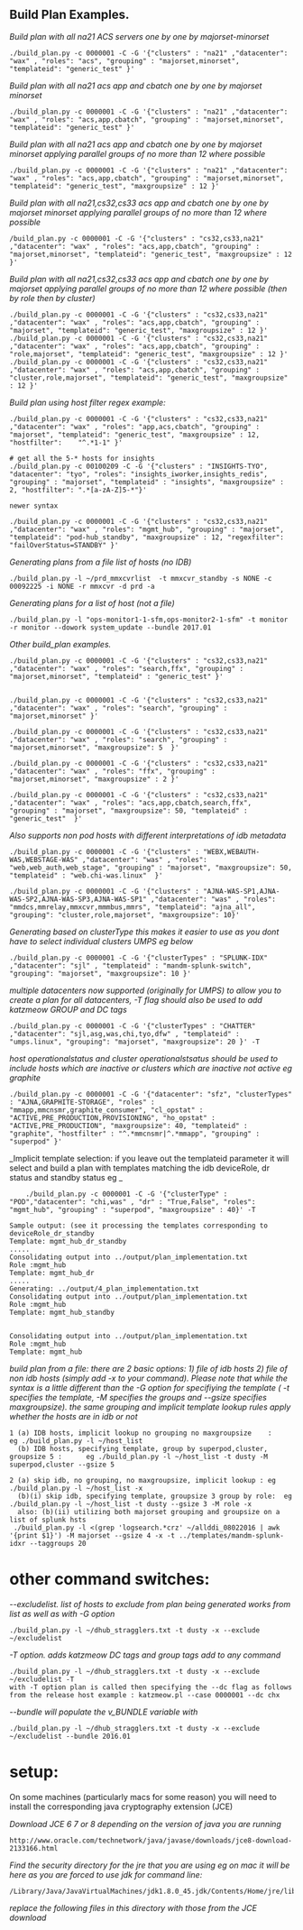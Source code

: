 ## Build Plan Examples.

 _Build plan with all na21 ACS servers one by one by majorset-minorset_

	./build_plan.py -c 0000001 -C -G '{"clusters" : "na21" ,"datacenter": "wax" , "roles": "acs", "grouping" : "majorset,minorset", "templateid": "generic_test" }'


 _Build plan with  all na21 acs app and cbatch one by one by majorset minorset_

	./build_plan.py -c 0000001 -C -G '{"clusters" : "na21" ,"datacenter": "wax" , "roles": "acs,app,cbatch", "grouping" : "majorset,minorset", "templateid": "generic_test" }'

 _Build plan with  all na21 acs app and cbatch one by one by majorset minorset applying parallel groups of no more than 12 where possible_

	./build_plan.py -c 0000001 -C -G '{"clusters" : "na21" ,"datacenter": "wax" , "roles": "acs,app,cbatch", "grouping" : "majorset,minorset", "templateid": "generic_test", "maxgroupsize" : 12 }'

 _Build plan with  all na21,cs32,cs33 acs app and cbatch one by one by majorset minorset applying parallel groups of no more than 12 where possible_

	/build_plan.py -c 0000001 -C -G '{"clusters" : "cs32,cs33,na21" ,"datacenter": "wax" , "roles": "acs,app,cbatch", "grouping" : "majorset,minorset", "templateid": "generic_test", "maxgroupsize" : 12 }'

 _Build plan with all na21,cs32,cs33 acs app and cbatch one by one by majorset applying parallel groups of no more than 12 where possible (then by role then by cluster)_

	./build_plan.py -c 0000001 -C -G '{"clusters" : "cs32,cs33,na21" ,"datacenter": "wax" , "roles": "acs,app,cbatch", "grouping" : "majorset", "templateid": "generic_test", "maxgroupsize" : 12 }'
	./build_plan.py -c 0000001 -C -G '{"clusters" : "cs32,cs33,na21" ,"datacenter": "wax" , "roles": "acs,app,cbatch", "grouping" : "role,majorset", "templateid": "generic_test", "maxgroupsize" : 12 }'
	./build_plan.py -c 0000001 -C -G '{"clusters" : "cs32,cs33,na21" ,"datacenter": "wax" , "roles": "acs,app,cbatch", "grouping" : "cluster,role,majorset", "templateid": "generic_test", "maxgroupsize" : 12 }'

 _Build plan using  host filter regex example:_

	./build_plan.py -c 0000001 -C -G '{"clusters" : "cs32,cs33,na21" ,"datacenter": "wax" , "roles": "app,acs,cbatch", "grouping" : "majorset", "templateid": "generic_test", "maxgroupsize" : 12, "hostfilter": 	"^.*1-1" }'

	# get all the 5-* hosts for insights
	./build_plan.py -c 00100209 -C -G '{"clusters" : "INSIGHTS-TYO", "datacenter": "tyo", "roles": "insights_iworker,insights_redis", "grouping" : "majorset", "templateid" : "insights", "maxgroupsize" : 2, "hostfilter": ".*[a-zA-Z]5-*"}'

	newer syntax

	./build_plan.py -c 0000001 -C -G '{"clusters" : "cs32,cs33,na21" ,"datacenter": "wax" , "roles": "mgmt_hub", "grouping" : "majorset", "templateid": "pod-hub_standby", "maxgroupsize" : 12, "regexfilter": 	"failOverStatus=STANDBY" }'

 _Generating plans from a file list of hosts (no IDB)_

	./build_plan.py -l ~/prd_mmxcvrlist  -t mmxcvr_standby -s NONE -c 00092225 -i NONE -r mmxcvr -d prd -a

_Generating plans for a list of host (not a file)_
	
	./build_plan.py -l "ops-monitor1-1-sfm,ops-monitor2-1-sfm" -t monitor -r monitor --dowork system_update --bundle 2017.01

 _Other build_plan examples._

	./build_plan.py -c 0000001 -C -G '{"clusters" : "cs32,cs33,na21" ,"datacenter": "wax" , "roles": "search,ffx", "grouping" : "majorset,minorset", "templateid" : "generic_test" }'


	./build_plan.py -c 0000001 -C -G '{"clusters" : "cs32,cs33,na21" ,"datacenter": "wax" , "roles": "search", "grouping" : "majorset,minorset" }'

	./build_plan.py -c 0000001 -C -G '{"clusters" : "cs32,cs33,na21" ,"datacenter": "wax" , "roles": "search", "grouping" : "majorset,minorset", "maxgroupsize": 5  }'

	./build_plan.py -c 0000001 -C -G '{"clusters" : "cs32,cs33,na21" ,"datacenter": "wax" , "roles": "ffx", "grouping" : "majorset,minorset", "maxgroupsize" : 2 }'

	./build_plan.py -c 0000001 -C -G '{"clusters" : "cs32,cs33,na21" ,"datacenter": "wax" , "roles": "acs,app,cbatch,search,ffx", "grouping" : "majorset", "maxgroupsize": 50, "templateid" : "generic_test"  }'

 _Also supports non pod hosts with different interpretations of idb metadata_

	./build_plan.py -c 0000001 -C -G '{"clusters" : "WEBX,WEBAUTH-WAS,WEBSTAGE-WAS" ,"datacenter": "was" , "roles": "web,web_auth,web_stage", "grouping" : "majorset", "maxgroupsize": 50, "templateid" : "web.chi-was.linux"  }'

	./build_plan.py -c 0000001 -C -G '{"clusters" : "AJNA-WAS-SP1,AJNA-WAS-SP2,AJNA-WAS-SP3,AJNA-WAS-SP1" ,"datacenter": "was" , "roles": "mmdcs,mmrelay,mmxcvr,mmmbus,mmrs", "templateid": "ajna_all", "grouping": "cluster,role,majorset", "maxgroupsize": 10}'


_Generating based on clusterType this makes it easier to use as you dont have to select individual clusters UMPS eg below_

	./build_plan.py -c 0000001 -C -G '{"clusterTypes" : "SPLUNK-IDX" ,"datacenter": "sjl" , "templateid" : "mandm-splunk-switch", "grouping": "majorset", "maxgroupsize": 10 }'

_multiple datacenters now supported (originally for UMPS) to allow you to create a plan for all datacenters, -T flag should also be used to add katzmeow GROUP and DC tags_

	./build_plan.py -c 0000001 -C -G '{"clusterTypes" : "CHATTER" ,"datacenter": "sjl,asg,was,chi,tyo,dfw" , "templateid" : "umps.linux", "grouping": "majorset", "maxgroupsize": 20 }' -T
	

_host operationalstatus and cluster operationalstsatus should be used to include hosts which are inactive or clusters which are inactive not active eg graphite_
	
	./build_plan.py -c 0000001 -C -G '{"datacenter": "sfz", "clusterTypes" : "AJNA,GRAPHITE-STORAGE", "roles" : "mmapp,mmcnsmr,graphite_consumer", "cl_opstat" : "ACTIVE,PRE_PRODUCTION,PROVISIONING", "ho_opstat" : "ACTIVE,PRE_PRODUCTION", "maxgroupsize": 40, "templateid" : "graphite", "hostfilter" : "^.*mmcnsmr|^.*mmapp", "grouping" : "superpod" }'
	
_Implicit template selection: if you leave out the templateid parameter it will select and build a plan with templates matching the idb deviceRole, dr status and standby status eg _
		
		./build_plan.py -c 0000001 -C -G '{"clusterType" : "POD","datacenter": "chi,was" , "dr" : "True,False", "roles": "mgmt_hub", "grouping" : "superpod", "maxgroupsize" : 40}' -T
	
	Sample output: (see it processing the templates corresponding to deviceRole_dr_standby
	Template: mgmt_hub_dr_standby
	.....
	Consolidating output into ../output/plan_implementation.txt
	Role :mgmt_hub
	Template: mgmt_hub_dr
	.....
	Generating: ../output/4_plan_implementation.txt
	Consolidating output into ../output/plan_implementation.txt
	Role :mgmt_hub
	Template: mgmt_hub_standby


	Consolidating output into ../output/plan_implementation.txt
	Role :mgmt_hub
	Template: mgmt_hub
	
_build plan from a file: there are 2 basic options: 1) file of idb hosts 2) file of non idb hosts (simply add -x to your command). Please note that while the syntax is a little different than the -G option for specifiying the template ( -t specifies the template, -M specifies the groups and --gsize specifies maxgroupsize). the same grouping and implicit template lookup rules apply whether the hosts are in idb or not_


	1 (a) IDB hosts, implicit lookup no grouping no maxgroupsize	: 	 	eg ./build_plan.py -l ~/host_list
	  (b) IDB hosts, specifying template, group by superpod,cluster, groupsize 5 :		eg ./build_plan.py -l ~/host_list -t dusty -M superpod,cluster --gsize 5
	  
	2 (a) skip idb, no grouping, no maxgroupsize, implicit lookup : eg ./build_plan.py -l ~/host_list -x
	  (b)(i) skip idb, specifying template, groupsize 3 group by role:  eg ./build_plan.py -l ~/host_list -t dusty --gsize 3 -M role -x
	  also: (b)(ii) utilizing both majorset grouping and groupsize on a list of splunk hsts
	 ./build_plan.py -l <(grep 'logsearch.*crz' ~/allddi_08022016 | awk '{print $1}') -M majorset --gsize 4 -x -t ../templates/mandm-splunk-idxr --taggroups 20
	  
other command switches:
==================
_--excludelist. list of hosts to exclude from plan being generated works from list as well as with -G option_

	./build_plan.py -l ~/dhub_stragglers.txt -t dusty -x --exclude ~/excludelist
	
_-T option. adds katzmeow DC tags and group tags add to any command_

	./build_plan.py -l ~/dhub_stragglers.txt -t dusty -x --exclude ~/excludelist -T
	with -T option plan is called then specifying the --dc flag as follows from the release host example : katzmeow.pl --case 0000001 --dc chx

_--bundle <bundlename> will populate the v_BUNDLE variable with <bunldename>_

	./build_plan.py -l ~/dhub_stragglers.txt -t dusty -x --exclude ~/excludelist --bundle 2016.01



	

setup:
==================
On some machines (particularly macs for some reason) you will need to install the corresponding java cryptography extension (JCE)

_Download JCE 6 7 or 8 depending on the version of java you are running_

	http://www.oracle.com/technetwork/java/javase/downloads/jce8-download-2133166.html

_Find the security directory for the jre that you are using eg on mac it will be here as you are forced to use jdk for command line:_

	/Library/Java/JavaVirtualMachines/jdk1.8.0_45.jdk/Contents/Home/jre/lib/security/

_replace the following files in this directory with those from the JCE download_
